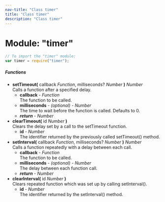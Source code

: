 ```yaml
---
nav-title: "Class timer"
title: "Class timer"
description: "Class timer"
---
```

# Module: "timer"

``` JavaScript
// To import the "timer" module:
var timer = require("timer");
```

##### Functions
 - **setTimeout(** callback _Function_, milliseconds? _Number_ **)** _Number_  
     Calls a function after a specified delay.
   - **callback** - _Function_  
     The function to be called.
   - **milliseconds** - _(optional)_ - _Number_  
     The time to wait before the function is called. Defaults to 0.
   - _**return**_ - _Number_
 - **clearTimeout(** id _Number_ **)**  
     Clears the delay set by a call to the setTimeout function.
   - **id** - _Number_  
     The identifier returned by the previously called setTimeout() method.
 - **setInterval(** callback _Function_, milliseconds? _Number_ **)** _Number_  
     Calls a function repeatedly with a delay between each call.
   - **callback** - _Function_  
     The function to be called.
   - **milliseconds** - _(optional)_ - _Number_  
     The delay between each function call.
   - _**return**_ - _Number_
 - **clearInterval(** id _Number_ **)**  
     Clears repeated function which was set up by calling setInterval().
   - **id** - _Number_  
     The identifier returned by the setInterval() method.
